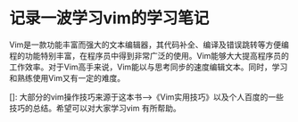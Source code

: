 # 记录一波学习vim的学习笔记

 Vim是一款功能丰富而强大的文本编辑器，其代码补全、编译及错误跳转等方便编程的功能特别丰富，在程序员中得到非常广泛的使用。Vim能够大大提高程序员的工作效率。对于Vim高手来说，Vim能以与思考同步的速度编辑文本。同时，学习和熟练使用Vim又有一定的难度。 

[]: 大部分的vim操作技巧来源于这本书-->《Vim实用技巧》以及个人百度的一些技巧的总结。希望可以对大家学习vim 有所帮助。

[vim实用技巧]: http://144.34.161.112/Vim%e5%ae%9e%e7%94%a8%e6%8a%80%e5%b7%a7.pdf

